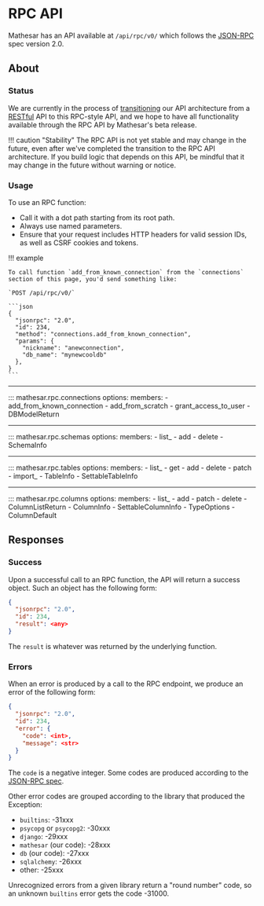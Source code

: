 # RPC API

Mathesar has an API available at `/api/rpc/v0/` which follows the [JSON-RPC](https://www.jsonrpc.org/specification) spec version 2.0.

## About

### Status

We are currently in the process of [transitioning](https://wiki.mathesar.org/projects/2024/architecture-transition/rpc/) our API architecture from a [RESTful](rest.md) API to this RPC-style API, and we hope to have all functionality available through the RPC API by Mathesar's beta release.

!!! caution "Stability"
    The RPC API is not yet stable and may change in the future, even after we've completed the transition to the RPC API architecture. If you build logic that depends on this API, be mindful that it may change in the future without warning or notice.

### Usage

To use an RPC function:

- Call it with a dot path starting from its root path.
- Always use named parameters.
- Ensure that your request includes HTTP headers for valid session IDs, as well as CSRF cookies and tokens.

!!! example

    To call function `add_from_known_connection` from the `connections` section of this page, you'd send something like:

    `POST /api/rpc/v0/`

    ```json
    {
      "jsonrpc": "2.0",
      "id": 234,
      "method": "connections.add_from_known_connection",
      "params": {
        "nickname": "anewconnection",
        "db_name": "mynewcooldb"
      },
    }
    ```

---

::: mathesar.rpc.connections
    options:
      members:
      - add_from_known_connection
      - add_from_scratch
      - grant_access_to_user
      - DBModelReturn

---

::: mathesar.rpc.schemas
    options:
      members:
      - list_
      - add
      - delete
      - SchemaInfo

---

::: mathesar.rpc.tables
    options:
      members:
      - list_
      - get
      - add
      - delete
      - patch
      - import_
      - TableInfo
      - SettableTableInfo

---

::: mathesar.rpc.columns
    options:
      members:
      - list_
      - add
      - patch
      - delete
      - ColumnListReturn
      - ColumnInfo
      - SettableColumnInfo
      - TypeOptions
      - ColumnDefault

## Responses

### Success

Upon a successful call to an RPC function, the API will return a success object. Such an object has the following form:

```json
{
  "jsonrpc": "2.0",
  "id": 234,
  "result": <any>
}
```

The `result` is whatever was returned by the underlying function.

### Errors

When an error is produced by a call to the RPC endpoint, we produce an error of the following form:

```json
{
  "jsonrpc": "2.0",
  "id": 234,
  "error": {
    "code": <int>,
    "message": <str>
  }
}
```

The `code` is a negative integer. Some codes are produced according to the [JSON-RPC spec](https://www.jsonrpc.org/specification#error_object).

Other error codes are grouped according to the library that produced the Exception:

- `builtins`: -31xxx
- `psycopg` or `psycopg2`: -30xxx
- `django`: -29xxx
- `mathesar` (our code): -28xxx
- `db` (our code): -27xxx
- `sqlalchemy`: -26xxx
- other: -25xxx

Unrecognized errors from a given library return a "round number" code, so an unknown `builtins` error gets the code -31000.
